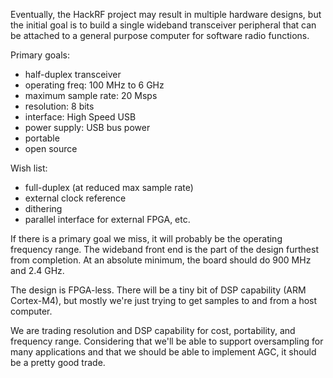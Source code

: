 Eventually, the HackRF project may result in multiple hardware designs, but the initial goal is to build a single wideband transceiver peripheral that can be attached to a general purpose computer for software radio functions.

Primary goals:

* half-duplex transceiver
* operating freq: 100 MHz to 6 GHz
* maximum sample rate: 20 Msps
* resolution: 8 bits
* interface: High Speed USB
* power supply: USB bus power
* portable
* open source

Wish list:

* full-duplex (at reduced max sample rate)
* external clock reference
* dithering
* parallel interface for external FPGA, etc.

If there is a primary goal we miss, it will probably be the operating frequency range.  The wideband front end is the part of the design furthest from completion.  At an absolute minimum, the board should do 900 MHz and 2.4 GHz.

The design is FPGA-less.  There will be a tiny bit of DSP capability (ARM Cortex-M4), but mostly we're just trying to get samples to and from a host computer.

We are trading resolution and DSP capability for cost, portability, and frequency range.  Considering that we'll be able to support oversampling for many applications and that we should be able to implement AGC, it should be a pretty good trade.